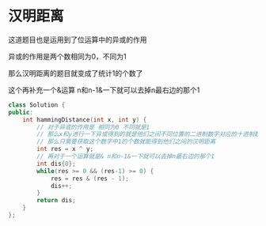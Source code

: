 # 汉明距离

这道题目也是运用到了位运算中的异或的作用

异或的作用是两个数相同为0，不同为1

那么汉明距离的题目就变成了统计1的个数了

这个再补充一个&运算  n和n-1&一下就可以去掉n最右边的那个1

```cpp
class Solution {
public:
    int hammingDistance(int x, int y) {
        // 对于异或的作用是 相同为0 不同就是1
        // 那么x和y进行一下异或得到的就是他们之间不同位置的二进制数字对应的十进制数字
        // 那么只需要获取这个数字中1的个数就能得到他们之间的汉明距离
        int res = x ^ y;
        // 再对于一个运算就是& n和n-1&一下就可以去掉n最右边的那个1
        int dis{0};
        while(res >= 0 && (res-1) >= 0) {
            res = res & (res - 1);
            dis++;
        }
        return dis;
    }
};
```
